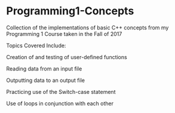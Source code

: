 # Programming1-Concepts

Collection of the implementations of basic C++ concepts from my Programming 1 Course taken in the Fall of 2017

Topics Covered Include:

Creation of and testing of user-defined functions

Reading data from an input file

Outputting data to an output file

Practicing use of the Switch-case statement

Use of loops in conjunction with each other
